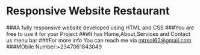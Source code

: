 # Responsive Website Restaurant
###A fully responsive website developed using HTML and CSS
###You are free to use it for your Project
###It has Home,About,Services and Contact us menu bar
###For more info You can reach me via mtreal62@gmail.com
###MObile Number:+2347061843049
